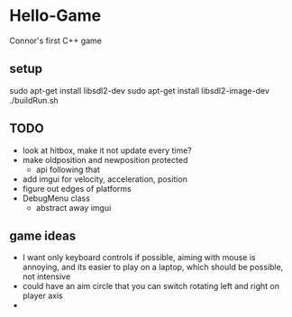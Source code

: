 # Hello-Game
  Connor's first C++ game

## setup
  sudo apt-get install libsdl2-dev
  sudo apt-get install libsdl2-image-dev
  ./buildRun.sh

## TODO
* look at hitbox, make it not update every time?
* make oldposition and newposition protected
  * api following that
* add imgui for velocity, acceleration, position
* figure out edges of platforms
* DebugMenu class
  * abstract away imgui


## game ideas
* I want only keyboard controls if possible, aiming with mouse is annoying, and its easier to play on a laptop, which should be possible, not intensive
* could have an aim circle that you can switch rotating left and right on player axis
*  